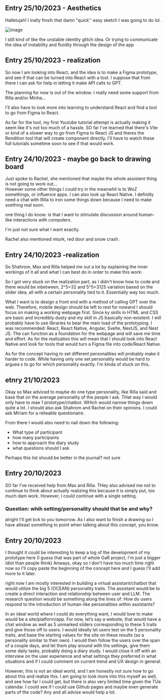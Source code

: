 ## Entry 25/10/2023 - Aesthetics ## 
Hallelujah! I inally finsih that damn "quick'' easy sketch I was going to do lol. 

![image](https://github.com/FemkeKocken/FMP/assets/50365794/f8be9e21-7203-428a-9690-09345bc607f0)

I still kind of like the unstable identity glitch idea. Or trying to communicate the idea of instability and fluidity through the design of the app 

## Entry 25/10/2023 - realization ##

So now I am looking into React, and the idea is to make a Figma prototype, and see if that can be turned into React with a tool. I suppose that from there I can ask for help in letting it make API calls to GPT. 

The planning for now is out of the window. 
I really need some support from Rilla and/or Minha... 

I'll also have to look more into learning to understand React and find a tool to go from Figma to React. 

As far for the tool, my first Youtube tutorial attempt is actually making it seem like it's not too much of a hassle. 
SO far I've learned that there's Vite or kind of a slower way to go from Figma to React JS 
and theres the Rendition tool that will create component directly. 
I'll have to watch these full tutorials sometime soon to see if that would work. 

## Entry 24/10/2023 - maybe go back to drawing board ##

Just spoke to Rachel, she mentioned that maybe the whole assistent thing is not going to work out...  
However some other things I could try in the meanwhil is to WoZ somethings, or influence apps. I can also look up React Native. 
I definitly need a chat with Rilla to iron some things down because I need to make soething real soon. 

one thing I do know: is that I want to stimulate discussion around human-like interactions with computers. 

I'm just not sure what I want exactly. 

Rachel also mentioned mturk, red door and snow crash. 

## Entry 24/10/2023 -realization ## 

So Shahrom, Max and Rilla helped me out a lot by explaining the inner workings of it all and what I can best do in order to make this work: 

So I got very stuck on the realization part, as I didn't know how to code and there would be inbetween, 2^5=32 and 5^5=3125 variation based on the slider idea, all with a certain personality tied to it. Essentially way too much. 

What I want is to design a front end with a method of calling GPT over the web. Therefore, mobile design should be left to rest for nowand I should focus on making a working webpage first. Since ky skills in HTML and CSS are basic and incredibly dusty and my skill in JS basically non-existent. I will probably have to use libraries to bear the main load of the prototyping. I was recommended: React, React Native, Angular, Svelte, NextJS, and Nest JS. The can function as a foundation for the webpage and will save me time and effort. As for the realization this will mean that I should look into React Native and look for tools that would turn a Figma file into code/React Native. 

As for the concept having to set different personalities will probably make it harder to code. While having only one set personality would be hard to arguea s to go for which personality exactly. I'm kinda of stuck on this..

## etnry 21/10/2023 ##

Okay so Max adviced to maybe do one type personality, like Rilla said and base that on the average personality of the people I ask. THat way I would only  have to mae 1 prototype/chatbot. WHich would narrow things down quite a lot. I should also ask Shahrom and Rachel on their opinions. I could ask Miriam for a relieable questionaire. 

From there I would also need to nail down the following: 
 - What type of participant
 - how many participants
 - how to approach the diary study
 - what questions should I ask 

Perhaps this list should be better in the journal? not  sure 

## Entry 20/10/2023 ##

SO far I've received help from Max and Rilla. 
THey also advised me not to continue to think about actually realizing this because it is simply put, too much dam work. 
However, I could continue with a single setting. 

### Question: whih setting/personality should that be and why? ###

alright I'll get bck to you tomorrow. As I also want to finish a drawing so I have atleast something to point when talking about this concept, you know.

## Entry 20/10/2023 ##

I thought it could be interesting to keep a log of the development of my prototype here (I guess that was part of whole GaR project, I'm just a bigger idiot than people think) 
Anways, okay so I don't have too much time right now so I'll copy paste the beginning of the concept here and I guess I'll add more to it later. 

right now I am mostly interested in building a virtual assistant/chatbot that would utilize the big 5 (OCEAN) personality traits. The assistant would be to create a direct interaction and relationship between user and LLM. The research question would be something along the lines of: How do users respond to the introduction of human-like personalities within assistants?  
 
In an ideal world where I could do everything want, I would love to make would be a site/platform/app. For now, let’s say a website, that would have a chat window as well as 5 unmarked sliders corresponding to these 5 traits and give those off to users. I would ideally let users test on the 5 personality traits, and base the starting values for the site on these results (so a personality similar to their own). I would then follow the users over the span of a couple days, and let them play around with the settings, give them some daily tasks, probably doing a diary study. I would close it off with an interview on the user experience and what settings they preferred in what situations and if I could comment on current trend and UX design in general. 
 
However, this is not an ideal world, and I am honestly not sure how to go about this and realize this. I am going to look more into this myself as well, and see how far I could get, but there is also very limited time given the TUe calendar. I could see if I could use Github pages and maybe even generate parts of the code? 
Any and all advise would help a lot. 
